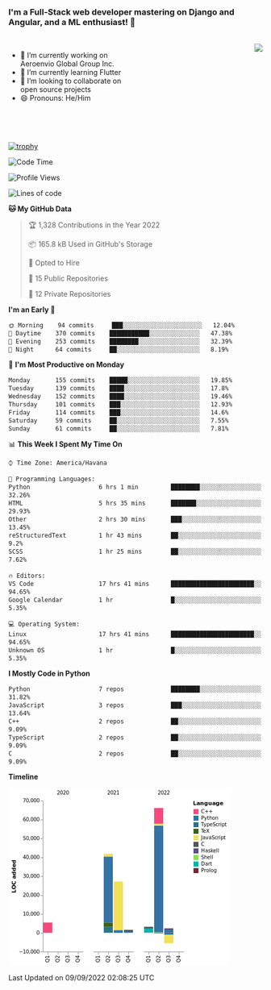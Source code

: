 ### I'm a Full-Stack web developer mastering on Django and Angular, and a ML enthusiast!  👋

<br/>

<img align="right" height="250"  src="https://media1.giphy.com/media/qgQUggAC3Pfv687qPC/giphy.gif?cid=ecf05e470ttfxgsj072btembitu1zn4ti3t3cdyg4jo5b3by&rid=giphy.gif&ct=g" />

 <div style="width:50%">
    <ul>
      <li>🔭 I’m currently working on Aeroenvio Global Group Inc.</li>
      <li>🌱 I’m currently learning Flutter</li>
      <li>👯 I’m looking to collaborate on open source projects</li>
      <li>😄 Pronouns: He/Him</li>
<!--       <li>⚡ Fun fact: I started my first professional project for a company as web dev without knowing any JS </li> -->
    </ul>
  </div>
  
<br/><br/><br/>

[![trophy](https://github-profile-trophy.vercel.app/?username=dfg-98&row=3&column=3&theme=monokai)](https://github.com/ryo-ma/github-profile-trophy)


<!--START_SECTION:waka-->
![Code Time](http://img.shields.io/badge/Code%20Time-447%20hrs%2040%20mins-blue)

![Profile Views](http://img.shields.io/badge/Profile%20Views-0-blue)

![Lines of code](https://img.shields.io/badge/From%20Hello%20World%20I%27ve%20Written-142%20Thousand%20lines%20of%20code-blue)

**🐱 My GitHub Data** 

> 🏆 1,328 Contributions in the Year 2022
 > 
> 📦 165.8 kB Used in GitHub's Storage 
 > 
> 💼 Opted to Hire
 > 
> 📜 15 Public Repositories 
 > 
> 🔑 12 Private Repositories  
 > 
**I'm an Early 🐤** 

```text
🌞 Morning    94 commits     ███░░░░░░░░░░░░░░░░░░░░░░   12.04% 
🌆 Daytime    370 commits    ███████████░░░░░░░░░░░░░░   47.38% 
🌃 Evening    253 commits    ████████░░░░░░░░░░░░░░░░░   32.39% 
🌙 Night      64 commits     ██░░░░░░░░░░░░░░░░░░░░░░░   8.19%

```
📅 **I'm Most Productive on Monday** 

```text
Monday       155 commits    █████░░░░░░░░░░░░░░░░░░░░   19.85% 
Tuesday      139 commits    ████░░░░░░░░░░░░░░░░░░░░░   17.8% 
Wednesday    152 commits    ████░░░░░░░░░░░░░░░░░░░░░   19.46% 
Thursday     101 commits    ███░░░░░░░░░░░░░░░░░░░░░░   12.93% 
Friday       114 commits    ███░░░░░░░░░░░░░░░░░░░░░░   14.6% 
Saturday     59 commits     ██░░░░░░░░░░░░░░░░░░░░░░░   7.55% 
Sunday       61 commits     ██░░░░░░░░░░░░░░░░░░░░░░░   7.81%

```


📊 **This Week I Spent My Time On** 

```text
⌚︎ Time Zone: America/Havana

💬 Programming Languages: 
Python                   6 hrs 1 min         ████████░░░░░░░░░░░░░░░░░   32.26% 
HTML                     5 hrs 35 mins       ███████░░░░░░░░░░░░░░░░░░   29.93% 
Other                    2 hrs 30 mins       ███░░░░░░░░░░░░░░░░░░░░░░   13.45% 
reStructuredText         1 hr 43 mins        ██░░░░░░░░░░░░░░░░░░░░░░░   9.2% 
SCSS                     1 hr 25 mins        ██░░░░░░░░░░░░░░░░░░░░░░░   7.62%

🔥 Editors: 
VS Code                  17 hrs 41 mins      ███████████████████████░░   94.65% 
Google Calendar          1 hr                █░░░░░░░░░░░░░░░░░░░░░░░░   5.35%

💻 Operating System: 
Linux                    17 hrs 41 mins      ███████████████████████░░   94.65% 
Unknown OS               1 hr                █░░░░░░░░░░░░░░░░░░░░░░░░   5.35%

```

**I Mostly Code in Python** 

```text
Python                   7 repos             ████████░░░░░░░░░░░░░░░░░   31.82% 
JavaScript               3 repos             ███░░░░░░░░░░░░░░░░░░░░░░   13.64% 
C++                      2 repos             ██░░░░░░░░░░░░░░░░░░░░░░░   9.09% 
TypeScript               2 repos             ██░░░░░░░░░░░░░░░░░░░░░░░   9.09% 
C                        2 repos             ██░░░░░░░░░░░░░░░░░░░░░░░   9.09%

```


**Timeline**

![Chart not found](https://raw.githubusercontent.com/dfg-98/dfg-98/main/charts/bar_graph.png) 


 Last Updated on 09/09/2022 02:08:25 UTC
<!--END_SECTION:waka-->

